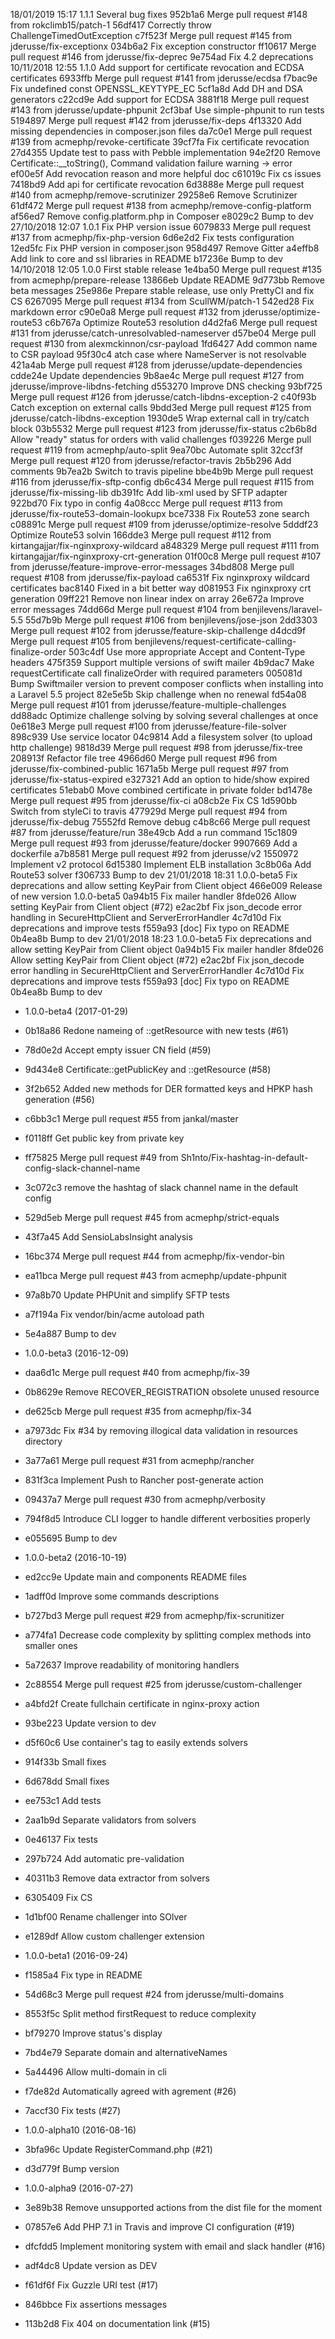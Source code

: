 18/01/2019 15:17  1.1.1  Several bug fixes
952b1a6 Merge pull request #148 from rokclimb15/patch-1
56df417 Correctly throw ChallengeTimedOutException
c7f523f Merge pull request #145 from jderusse/fix-exceptionx
034b6a2 Fix exception constructor
ff10617 Merge pull request #146 from jderusse/fix-deprec
9e754ad Fix 4.2 deprecations
10/11/2018 12:55  1.1.0  Add support for certificate revocation and ECDSA certificates
6933ffb Merge pull request #141 from jderusse/ecdsa
f7bac9e Fix undefined const OPENSSL_KEYTYPE_EC
5cf1a8d Add DH and DSA generators
c22cd9e Add support for ECDSA
3881f18 Merge pull request #143 from jderusse/update-phpunit
2cf3baf Use simple-phpunit to run tests
5194897 Merge pull request #142 from jderusse/fix-deps
4f13320 Add missing dependencies in composer.json files
da7c0e1 Merge pull request #139 from acmephp/revoke-certificate
39cf7fa Fix certificate revocation
27d4355 Update test to pass with Pebble implementation
94e2f20 Remove Certificate::__toString(), Command validation failure warning -> error
ef00e5f Add revocation reason and more helpful doc
c61019c Fix cs issues
7418bd9 Add api for certificate revocation
6d3888e Merge pull request #140 from acmephp/remove-scrutinizer
29258e6 Remove Scrutinizer
61df472 Merge pull request #138 from acmephp/remove-config-platform
af56ed7 Remove config.platform.php in Composer
e8029c2 Bump to dev
27/10/2018 12:07  1.0.1  Fix PHP version issue
6079833 Merge pull request #137 from acmephp/fix-php-version
6d6e2d2 Fix tests configuration
12ed5fc Fix PHP version in composer.json
958d497 Remove Gitter
a4effb8 Add link to core and ssl libraries in README
b17236e Bump to dev
14/10/2018 12:05  1.0.0  First stable release
1e4ba50 Merge pull request #135 from acmephp/prepare-release
13866eb Update README
9d773bb Remove beta messages
25e986e Prepare stable release, use only PrettyCI and fix CS
6267095 Merge pull request #134 from ScullWM/patch-1
542ed28 Fix markdown error
c90e0a8 Merge pull request #132 from jderusse/optimize-route53
c6b767a Optimize Route53 resolution
d4d2fa6 Merge pull request #131 from jderusse/catch-unresolvabled-nameserver
d57be04 Merge pull request #130 from alexmckinnon/csr-payload
1fd6427 Add common name to CSR payload
95f30c4 atch case where NameServer is not resolvable
421a4ab Merge pull request #128 from jderusse/update-dependencies
cdde24e Update dependencies
9b8ae4c Merge pull request #127 from jderusse/improve-libdns-fetching
d553270 Improve DNS checking
93bf725 Merge pull request #126 from jderusse/catch-libdns-exception-2
c40f93b Catch exception on external calls
9bdd3ed Merge pull request #125 from jderusse/catch-libdns-exception
1930de5 Wrap external call in try/catch block
03b5532 Merge pull request #123 from jderusse/fix-status
c2b6b8d Allow "ready" status for orders with valid challenges
f039226 Merge pull request #119 from acmephp/auto-split
9ea70bc Automate split
32ccf3f Merge pull request #120 from jderusse/refactor-travis
2b5b296 Add comments
9b7ea2b Switch to travis pipeline
bbe4b9b Merge pull request #116 from jderusse/fix-sftp-config
db6c434 Merge pull request #115 from jderusse/fix-missing-lib
db391fc Add lib-xml used by SFTP adapter
922bd70 Fix typo in config
4a08ccc Merge pull request #113 from jderusse/fix-route53-domain-lookupx
bce7338 Fix Route53 zone search
c08891c Merge pull request #109 from jderusse/optimize-resolve
5dddf23 Optimize Route53 solvin
166dde3 Merge pull request #112 from kirtangajjar/fix-nginxproxy-wildcard
a848329 Merge pull request #111 from kirtangajjar/fix-nginxproxy-crt-generation
01f00c8 Merge pull request #107 from jderusse/feature-improve-error-messages
34bd808 Merge pull request #108 from jderusse/fix-payload
ca6531f Fix nginxproxy wildcard certificates
bac8140 Fixed in a bit better way
d081953 Fix nginxproxy crt generation
09ff221 Remove non linear index on array
26e672a Improve error messages
74dd66d Merge pull request #104 from benjilevens/laravel-5.5
55d7b9b Merge pull request #106 from benjilevens/jose-json
2dd3303 Merge pull request #102 from jderusse/feature-skip-challenge
d4dcd9f Merge pull request #105 from benjilevens/request-certificate-calling-finalize-order
503c4df Use more appropriate Accept and Content-Type headers
475f359 Support multiple versions of swift mailer
4b9dac7 Make requestCertificate call finalizeOrder with required parameters
005081d Bump Swiftmailer version to prevent composer conflicts when installing into a Laravel 5.5 project
82e5e5b Skip challenge when no renewal
fd54a08 Merge pull request #101 from jderusse/feature-multiple-challenges
dd88adc Optimize challenge solving by solving several challenges at once
0e618e3 Merge pull request #100 from jderusse/feature-file-solver
898c939 Use service locator
04c9814 Add a filesystem solver (to upload http challenge)
9818d39 Merge pull request #98 from jderusse/fix-tree
208913f Refactor file tree
4966d60 Merge pull request #96 from jderusse/fix-combined-public
1671a5b Merge pull request #97 from jderusse/fix-status-expired
e327321 Add an option to hide/show expired certificates
51ebab0 Move combined certificate in private folder
bd1478e Merge pull request #95 from jderusse/fix-ci
a08cb2e Fix CS
1d590bb Switch from styleCi to travis
477929d Merge pull request #94 from jderusse/fix-debug
75552fd Remove debug
c4b8c66 Merge pull request #87 from jderusse/feature/run
38e49cb Add a run command
15c1809 Merge pull request #93 from jderusse/feature/docker
9907669 Add a dockerfile
a7b8581 Merge pull request #92 from jderusse/v2
1550972 Implement v2 protocol
6d15380 Implement ELB installation
3c8b06a Add Route53 solver
f306733 Bump to dev
21/01/2018 18:31  1.0.0-beta5  Fix deprecations and allow setting KeyPair from Client object
466e009 Release of new version 1.0.0-beta5
0a94b15 Fix mailer handler
8fde026 Allow setting KeyPair from Client object (#72)
e2ac2bf Fix json_decode error handling in SecureHttpClient and ServerErrorHandler
4c7d10d Fix deprecations and improve tests
f559a93 [doc] Fix typo on README
0b4ea8b Bump to dev
21/01/2018 18:23  1.0.0-beta5  Fix deprecations and allow setting KeyPair from Client object
0a94b15 Fix mailer handler
8fde026 Allow setting KeyPair from Client object (#72)
e2ac2bf Fix json_decode error handling in SecureHttpClient and ServerErrorHandler
4c7d10d Fix deprecations and improve tests
f559a93 [doc] Fix typo on README
0b4ea8b Bump to dev
* 1.0.0-beta4 (2017-01-29)

 * 0b18a86 Redone nameing of ::getResource with new tests (#61)
 * 78d0e2d Accept empty issuer CN field (#59)
 * 9d434e8 Certificate::getPublicKey and ::getResource (#58)
 * 3f2b652 Added new methods for DER formatted keys and HPKP hash generation (#56)
 * c6bb3c1 Merge pull request #55 from jankal/master
 * f0118ff Get public key from private key
 * ff75825 Merge pull request #49 from Sh1nto/Fix-hashtag-in-default-config-slack-channel-name
 * 3c072c3 remove the hashtag of slack channel name in the default config
 * 529d5eb Merge pull request #45 from acmephp/strict-equals
 * 43f7a45 Add SensioLabsInsight analysis
 * 16bc374 Merge pull request #44 from acmephp/fix-vendor-bin
 * ea11bca Merge pull request #43 from acmephp/update-phpunit
 * 97a8b70 Update PHPUnit and simplify SFTP tests
 * a7f194a Fix vendor/bin/acme autoload path
 * 5e4a887 Bump to dev

* 1.0.0-beta3 (2016-12-09)

 * daa6d1c Merge pull request #40 from acmephp/fix-39
 * 0b8629e Remove RECOVER_REGISTRATION obsolete unused resource
 * de625cb Merge pull request #35 from acmephp/fix-34
 * a7973dc Fix #34 by removing illogical data validation in resources directory
 * 3a77a61 Merge pull request #31 from acmephp/rancher
 * 831f3ca Implement Push to Rancher post-generate action
 * 09437a7 Merge pull request #30 from acmephp/verbosity
 * 794f8d5 Introduce CLI logger to handle different verbosities properly
 * e055695 Bump to dev

* 1.0.0-beta2 (2016-10-19)

 * ed2cc9e Update main and components README files
 * 1adff0d Improve some commands descriptions
 * b727bd3 Merge pull request #29 from acmephp/fix-scrunitizer
 * a774fa1 Decrease code complexity by splitting complex methods into smaller ones
 * 5a72637 Improve readability of monitoring handlers
 * 2c88554 Merge pull request #25 from jderusse/custom-challenger
 * a4bfd2f Create fullchain certificate in nginx-proxy action
 * 93be223 Update version to dev
 * d5f60c6 Use container's tag to easily extends solvers
 * 914f33b Small fixes
 * 6d678dd Small fixes
 * ee753c1 Add tests
 * 2aa1b9d Separate validators from solvers
 * 0e46137 Fix tests
 * 297b724 Add automatic pre-validation
 * 40311b3 Remove data extractor from solvers
 * 6305409 Fix CS
 * 1d1bf00 Rename challenger into SOlver
 * e1289df Allow custom challenger extension

* 1.0.0-beta1 (2016-09-24)

 * f1585a4 Fix type in README
 * 54d68c3 Merge pull request #24 from jderusse/multi-domains
 * 8553f5c Split method firstRequest to reduce complexity
 * bf79270 Improve status's display
 * 7bd4e79 Separate domain and alternativeNames
 * 5a44496 Allow multi-domain in cli
 * f7de82d Automatically agreed with agrement (#26)
 * 7accf30 Fix tests (#27)

* 1.0.0-alpha10 (2016-08-16)

 * 3bfa96c Update RegisterCommand.php (#21)
 * d3d779f Bump version

* 1.0.0-alpha9 (2016-07-27)

 * 3e89b38 Remove unsupported actions from the dist file for the moment
 * 07857e6 Add PHP 7.1 in Travis and improve CI configuration (#19)
 * dfcfdd5 Implement monitoring system with email and slack handler (#16)
 * adf4dc8 Update version as DEV
 * f61df6f Fix Guzzle URI test (#17)
 * 846bbce Fix assertions messages
 * 113b2d8 Fix 404 on documentation link (#15)